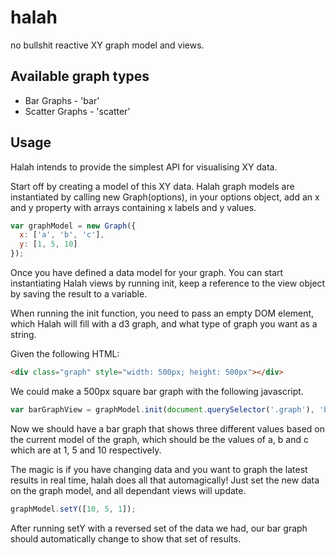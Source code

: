 halah
=====

no bullshit reactive XY graph model and views.

## Available graph types

* Bar Graphs - 'bar'
* Scatter Graphs - 'scatter'

## Usage

Halah intends to provide the simplest API for visualising XY data.

Start off by creating a model of this XY data. Halah graph models are instantiated
by calling new Graph(options), in your options object, add an x and y property
with arrays containing x labels and y values.

```js
var graphModel = new Graph({
  x: ['a', 'b', 'c'],
  y: [1, 5, 10]
});
```

Once you have defined a data model for your graph. You can start instantiating
Halah views by running init, keep a reference to the view object by saving the
result to a variable.

When running the init function, you need to pass an empty DOM element, which
Halah will fill with a d3 graph, and what type of graph you want as a string.

Given the following HTML:

```html
<div class="graph" style="width: 500px; height: 500px"></div>
```

We could make a 500px square bar graph with the following javascript.

```js
var barGraphView = graphModel.init(document.querySelector('.graph'), 'bar');
```

Now we should have a bar graph that shows three different values based on the
current model of the graph, which should be the values of a, b and c which are at
1, 5 and 10 respectively.

The magic is if you have changing data and you want to graph the latest results
in real time, halah does all that automagically! Just set the new data on the
graph model, and all dependant views will update.

```js
graphModel.setY([10, 5, 1]);
```

After running setY with a reversed set of the data we had, our bar graph should
automatically change to show that set of results.
